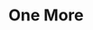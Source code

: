 ---
layout: archive
title: "One More"
tags:
  categories: web
ads: false
share: false
iframe: "https://onemore.yaeji.nyc"
client: Yaeji
image:
  id: 44566971250
blurb: "Track and music video premiere site utilizing WebGL Shaders"
---